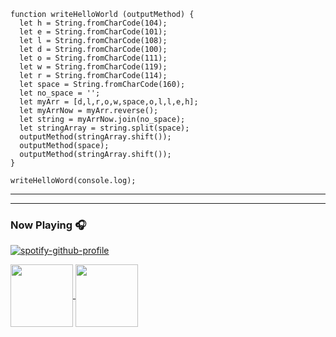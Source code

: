 ```
function writeHelloWorld (outputMethod) {
  let h = String.fromCharCode(104);
  let e = String.fromCharCode(101);  
  let l = String.fromCharCode(108);
  let d = String.fromCharCode(100);
  let o = String.fromCharCode(111);
  let w = String.fromCharCode(119);
  let r = String.fromCharCode(114);
  let space = String.fromCharCode(160);
  let no_space = '';
  let myArr = [d,l,r,o,w,space,o,l,l,e,h];
  let myArrNow = myArr.reverse();
  let string = myArrNow.join(no_space);
  let stringArray = string.split(space);
  outputMethod(stringArray.shift());
  outputMethod(space);
  outputMethod(stringArray.shift());
}

writeHelloWord(console.log);
```
---

---





### Now Playing 🎧



[![spotify-github-profile](https://spotify-github-profile.kittinanx.com/api/view?uid=infernumv&cover_image=true&theme=novatorem&show_offline=false&background_color=000000&interchange=true&bar_color=f08c00&bar_color_cover=false)](https://github.com/kittinan/spotify-github-profile)


<a href="https://github.com/anuraghazra/github-readme-stats">
  <img height=100 align="center" src="https://github-readme-stats.vercel.app/api?username=myles-reid&theme=slateorange">
</a>
<a href="https://github.com/anuraghazra/github-readme-stats">
  <img height=100 align="center" src="https://github-readme-stats.vercel.app/api/top-langs/?username=myles-reid&layout=compact">
</a>







<!-- [![Myles' GitHub stats](https://github-readme-stats.vercel.app/api?username=myles-reid&theme=slateorange)](https://github.com/anuraghazra/github-readme-stats)

[![Top Langs](https://github-readme-stats.vercel.app/api/top-langs/?username=myles-reid&layout=pie)](https://github.com/anuraghazra/github-readme-stats) -->